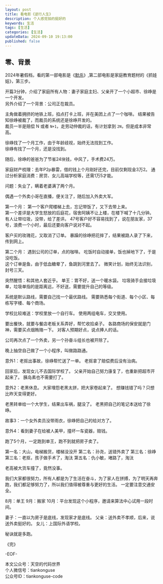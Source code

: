 ```yaml
---
layout: post  
title: 看电影《逆行人生》
description: 个人感觉拍的挺好的  
keywords: 生活 
tags: [生活]  
categories: [生活]  
updateData: 2024-09-10 19:13:00  
published: false  
---
```



## 零、背景  


2024年暑假档，看的第一部电影是《[默杀](https://mp.weixin.qq.com/s/bJp0OZv5AS23sgSCm4MFtg)》,第二部电影是家庭教育题材的《抓娃娃》，第三步。  


开篇3分钟，介绍了家庭所有人物：妻子家庭主妇、父亲开了一个小超市、徐峥是一个开发。  
另外介绍了一个背景：公司正在裁员。 


主角做着拥挤的地铁上班，掐点打卡上班，并在美团上点了一个咖啡。
结果被告知徐峥被裁了，而裁员的系统还是徐峥开发的。  
裁员一半是赔偿 N 或者 `N+1`，走劳动仲裁的话，有计划拿到 `2N`，但是成本非常高。  


徐峥找了一个月工作，由于年龄歧视，始终无法找到工作。  
徐峥有找了一个月，还是没找到。

随后，徐峥的爸爸为了节省24块钱，中风了，手术费24万。  

家庭财产梳理：去年P2p暴雷，借的钱上个月刚好还完，目前仅剩现金3万2。
通过分析家庭消费：房贷、女儿高端学校等，还需1万5才能。  

问题：失业了，瞒着老婆满了两个月。  


偶遇一个外卖小哥在直播，便关注了，随后加入外卖大军。


第一个月：
第一个客户爬楼梯上去，忘记带饭了，又下去带上来。  
第一个差评是大学生怒放的后庭花，宿舍阿姨不让上楼，在楼下喊了十几分钟。
有人让带垃圾，没带，给了差评。
47号客户好不容易找到了，说在朋友家，37号，浪费一个小时，最后还要向客户说对不起。

客户买的玫瑰花，又取消了订单。
暴躁的徐峥把花摔了，结果被路人录了下来，传到网上。

第二个月：
遇到公司的订单，点的咖啡。
吃饭时自动接单，饭也掉地下了，于是没吃饭。  
这个订单是鱼，由于低血糖晕了，鱼跳到河里去了。
微笑计划，始终无法识别，封号三天。  


突然醒悟：和其他人套近乎。
单王：胃不好，送一个暖水袋。
垃圾骑手会接垃圾单，垃圾单指的是距离远，不好送，需要提升自己的等级。

系统是默认路线，需要自己找一个最优路线。
需要熟悉每个街道、每个小区、每栋写字楼、每个商场。


学校比较难送：学校里放一个自行车。
使用两组电车，交叉使用。


要出餐快，就要与餐店老板关系弄好，帮忙收拾桌子。
各路商场的保安就是门神，需要买点烟贿赂一下。
对客人预期好点，说点捧人的话。


公司再次点了一个外卖，另一个孙奋斗组长也被开除了。


晚上抽空自己做了一个小程序，叫做路路通。


意外1：老抠出事故，徐峥帮忙送了一单。
老抠拿了赔偿费后没有治病。


回家后，发现女儿不去国际学校了。
父亲开始自己努力康复了，也重新把超市开起来了。
胰岛素也不需要打了。


意外2：老黑休息。
大家埋怨老黑太拼，把大家卷起来了。
想赚钱错了吗？只想比昨天变得更好。

老黑转单给一个大学生，结果出车祸，腿没了。
老黑把自己的笔记本送给了徐峥。


故事3：一个女外卖员没带雨衣，徐峥把自己的给对方了。


意外4：看到妻子在给被人美甲，撞坏一车瓷器，赔钱。


跑了5个月，一定跑到单王，跑不到就把房子卖了。

第一名：大山，电梯搬货，楼梯没没开
第二名：孙尧，送错外卖了
第三名：徐峥
第三名：老抠，孩子做手术了，淘汰
第五名：仇小敏，堵路了，淘汰


老高被大货车撞了，竟然没事。


我们大家都很努力，所有人都是为了生活在奋斗，为了家人在拼搏，为了明天再奔跑，我们都足够努力了，所以我们值得被尊重与更好的生活。
一定要注意交通安全。


8月：单王
9月：搬家
10月：平台发现这个小程序，邀请来算法中心试用一段时间。

妻子：一直以为房子是底线，发现家才是底线。 
父亲：送外卖不孝顺，后来，说送外卖挺好的。
女儿：上国际外语学校。



秘诀就是多跑。  




《完》  


-EOF-  



本文公众号：天空的代码世界  
个人微信号：tiankonguse  
公众号ID：tiankonguse-code  
  

